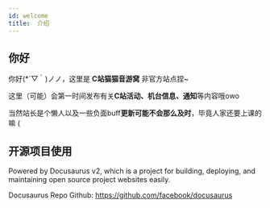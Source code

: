 ```yaml
---
id: welcome
title:  介绍
---
```


## 你好

你好(*´▽｀)ノノ，这里是 **C站猫猫音游窝** 非官方站点捏~

这里（可能）会第一时间发布有关**C站活动、机台信息、通知**等内容哦owo

当然站长是个懒人以及一些负面buff**更新可能不会那么及时**，毕竟人家还要上课的嘛 (

## 开源项目使用

Powered by Docusaurus v2, 
which is a project for building, deploying, and maintaining open source project websites easily.

Docusaurus Repo Github: https://github.com/facebook/docusaurus